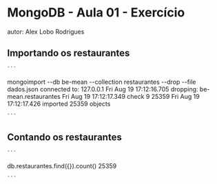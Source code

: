 # MongoDB - Aula 01 - Exercício
autor: Alex Lobo Rodrigues

## Importando os restaurantes

    ```
mongoimport --db be-mean --collection restaurantes --drop --file dados.json
connected to: 127.0.0.1
Fri Aug 19 17:12:16.705 dropping: be-mean.restaurantes
Fri Aug 19 17:12:17.349 check 9 25359
Fri Aug 19 17:12:17.426 imported 25359 objects

    ```

## Contando os restaurantes

    ```
db.restaurantes.find({}).count()
25359

    ```
